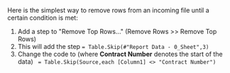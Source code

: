 Here is the simplest way to remove rows from an incoming file until a certain condition is met:

1. Add a step to "Remove Top Rows..." (Remove Rows >> Remove Top Rows)
2. This will add the step 
```= Table.Skip(#"Report Data - 0_Sheet",3)```
3. Change the code to (where **Contract Number** denotes the start of the data)
``` = Table.Skip(Source,each [Column1] <> "Contract Number")```
